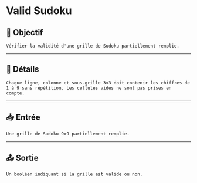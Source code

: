 # Valid Sudoku

## 🎯 Objectif

    Vérifier la validité d'une grille de Sudoku partiellement remplie.

---

## 📝 Détails

    Chaque ligne, colonne et sous-grille 3x3 doit contenir les chiffres de 1 à 9 sans répétition. Les cellules vides ne sont pas prises en compte.

---

## 📥 Entrée

    Une grille de Sudoku 9x9 partiellement remplie.

---

## 📤 Sortie

    Un booléen indiquant si la grille est valide ou non.

